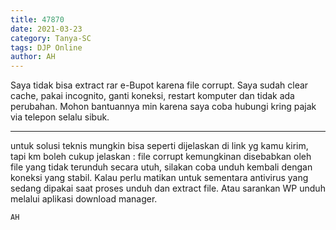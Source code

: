 ```yaml
---
title: 47870
date: 2021-03-23
category: Tanya-SC
tags: DJP Online
author: AH
---
```


Saya tidak bisa extract rar e-Bupot karena file corrupt. Saya sudah clear cache, pakai incognito, ganti koneksi, restart komputer dan tidak ada perubahan. Mohon bantuannya min karena saya coba hubungi kring pajak via telepon selalu sibuk.

---

untuk solusi teknis mungkin bisa seperti dijelaskan di link yg kamu kirim, tapi km boleh cukup jelaskan : file corrupt kemungkinan disebabkan oleh file yang tidak terunduh secara utuh, silakan coba unduh kembali dengan koneksi yang stabil. Kalau perlu matikan untuk sementara antivirus yang sedang dipakai saat proses unduh dan extract file. Atau sarankan WP unduh melalui aplikasi download manager.

`AH`
